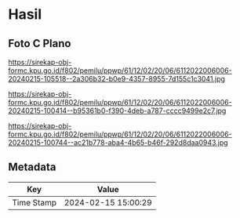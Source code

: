 # Hasil

## Foto C Plano

https://sirekap-obj-formc.kpu.go.id/f802/pemilu/ppwp/61/12/02/20/06/6112022006006-20240215-105518--2a306b32-b0e9-4357-8955-7d155c1c3041.jpg

https://sirekap-obj-formc.kpu.go.id/f802/pemilu/ppwp/61/12/02/20/06/6112022006006-20240215-100414--b95361b0-f390-4deb-a787-cccc9499e2c7.jpg

https://sirekap-obj-formc.kpu.go.id/f802/pemilu/ppwp/61/12/02/20/06/6112022006006-20240215-100744--ac21b778-aba4-4b65-b46f-292d8daa0943.jpg


## Metadata

| Key        | Value               |
| ---------- | ------------------- |
| Time Stamp | 2024-02-15 15:00:29 |



